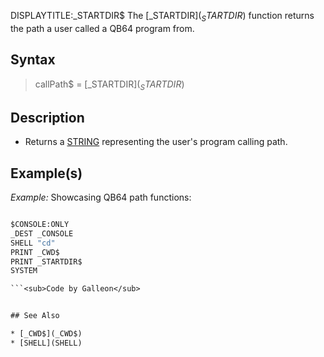 DISPLAYTITLE:_STARTDIR$
The [_STARTDIR$](_STARTDIR$) function returns the path a user called a QB64 program from.

## Syntax

>  callPath$ = [_STARTDIR$](_STARTDIR$)


## Description

* Returns a [STRING](STRING) representing the user's program calling path.


## Example(s)

*Example:* Showcasing QB64 path functions:

```vb

$CONSOLE:ONLY
_DEST _CONSOLE
SHELL "cd"
PRINT _CWD$
PRINT _STARTDIR$
SYSTEM 

```<sub>Code by Galleon</sub>


## See Also

* [_CWD$](_CWD$)
* [SHELL](SHELL)




